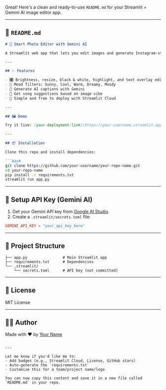 Great! Here's a clean and ready-to-use `README.md` for your Streamlit + Gemini AI image editor app.

---

## 📄 `README.md`

````markdown
# 📸 Smart Photo Editor with Gemini AI

A Streamlit web app that lets you edit images and generate Instagram-style captions or song recommendations using Google's Gemini AI.

---

## ✨ Features

- 🎛️ Brightness, resize, black & white, highlight, and text overlay edits
- 🎨 Mood filters: Sunny, Cool, Warm, Dreamy, Moody
- 📝 Generate AI captions with Gemini
- 🎵 Get song suggestions based on image vibe
- 🚀 Simple and free to deploy with Streamlit Cloud

---

## 🖼️ Demo

Try it live: [your-deployment-link](https://your-username.streamlit.app)

---

## 📦 Installation

Clone this repo and install dependencies:

```bash
git clone https://github.com/your-username/your-repo-name.git
cd your-repo-name
pip install -r requirements.txt
streamlit run app.py
````

---

## 🔐 Setup API Key (Gemini AI)

1. Get your Gemini API key from [Google AI Studio](https://aistudio.google.com/app/apikey)
2. Create a `.streamlit/secrets.toml` file:

```toml
GEMINI_API_KEY = "your_api_key_here"
```

---

## 📁 Project Structure

```
├── app.py                # Main Streamlit app
├── requirements.txt      # Dependencies
└── .streamlit/
    └── secrets.toml      # API key (not committed)
```

---

## 📜 License

MIT License

---

## 🙋‍♂️ Author

Made with ❤️ by [Your Name](https://github.com/your-username)

```

---

Let me know if you'd like me to:
- Add badges (e.g., Streamlit Cloud, License, GitHub stars)
- Auto-generate the `requirements.txt`
- Customize this for a team/project name/logo

You can now copy this content and save it in a new file called `README.md` in your repo.
```
